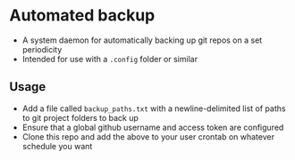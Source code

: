 # Automated backup
- A system daemon for automatically backing up git repos on a set periodicity
- Intended for use with a `.config` folder or similar

## Usage
- Add a file called `backup_paths.txt` with a newline-delimited list of paths to git project folders to back up
- Ensure that a global github username and access token are configured
- Clone this repo and add the above to your user crontab on whatever schedule you want
